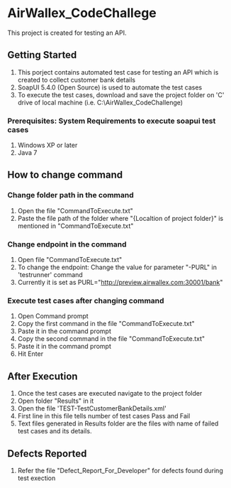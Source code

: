 # AirWallex_CodeChallege
This project is created for testing an API.

## Getting Started
  1. This porject contains automated test case for testing an API which is created to collect customer bank details <br>
  2. SoapUI 5.4.0 (Open Source) is used to automate the test cases <br>
  3. To execute the test cases, download and save the project folder on 'C' drive of local machine (i.e. C:\AirWallex_CodeChallenge)<br>
  
### Prerequisites: System Requirements to execute soapui test cases
  1. Windows XP or later <br>
  2. Java 7 <br> 
  
## How to change command
  ### Change folder path in the command
  1. Open the file "CommandToExecute.txt" <br>
  2. Paste the file path of the folder where "{Localtion of project folder}" is mentioned in "CommandToExecute.txt"
  
  ### Change endpoint in the command
  1. Open file "CommandToExecute.txt" <br>
  2. To change the endpoint: Change the value for parameter "-PURL" in 'testrunner' command <br>
  3. Currently it is set as PURL="http://preview.airwallex.com:30001/bank" 
  
  ### Execute test cases after changing command
  1. Open Command prompt <br>
  2. Copy the first command in the file "CommandToExecute.txt" <br>
  3. Paste it in the command prompt <br>
  4. Copy the second command in the file "CommandToExecute.txt" <br>
  5. Paste it in the command prompt <br>
  6. Hit Enter

## After Execution
   1. Once the test cases are executed navigate to the project folder <br>
   2. Open folder "Results" in it <br>
   3. Open the file 'TEST-TestCustomerBankDetails.xml' <br>
   4. First line in this file tells number of test cases Pass and Fail <br>
   5. Text files generated in Results folder are the files with name of failed test cases and its details.

## Defects Reported
  1. Refer the file "Defect_Report_For_Developer" for defects found during test exection

  
    
  
  
